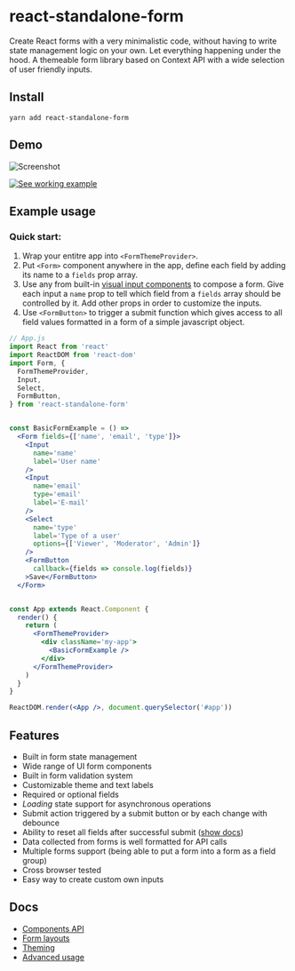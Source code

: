 # react-standalone-form

Create React forms with a very minimalistic code, without having to write state
management logic on your own. Let everything happening under the hood. A themeable
form library based on Context API with a wide selection of user friendly inputs.

## Install

```
yarn add react-standalone-form
```

## Demo

![Screenshot](https://raw.githubusercontent.com/frontcraft/react-standalone-form/master/screenshot.jpg "Screenshot")

[![See working example](https://codesandbox.io/static/img/play-codesandbox.svg)](https://codesandbox.io/s/jp69w6kj35?fontsize=14&hidenavigation=1)

## Example usage

### Quick start:

1. Wrap your entitre app into `<FormThemeProvider>`.
2. Put `<Form>` component anywhere in the app, define each field by adding its name to a `fields` prop array.
3. Use any from built-in [visual input components](https://github.com/frontcraft/react-standalone-form/wiki/Components-API#Inputs) to compose a form. Give each input a `name` prop to tell which field from a `fields` array should be controlled by it. Add other props in order to customize the inputs.
4. Use `<FormButton>` to trigger a submit function which gives access to all field values formatted in a form of a simple javascript object.

```jsx
// App.js
import React from 'react'
import ReactDOM from 'react-dom'
import Form, {
  FormThemeProvider,
  Input,
  Select,
  FormButton,
} from 'react-standalone-form'


const BasicFormExample = () =>
  <Form fields={['name', 'email', 'type']}>
    <Input
      name='name'
      label='User name'
    />
    <Input
      name='email'
      type='email'
      label='E-mail'
    />
    <Select
      name='type'
      label='Type of a user'
      options={['Viewer', 'Moderator', 'Admin']}
    />
    <FormButton
      callback={fields => console.log(fields)}
    >Save</FormButton>
  </Form>


const App extends React.Component {
  render() {
    return (
      <FormThemeProvider>
        <div className='my-app'>
          <BasicFormExample />
        </div>
      </FormThemeProvider>
    )
  }
}

ReactDOM.render(<App />, document.querySelector('#app'))
```

## Features

* Built in form state management
* Wide range of UI form components
* Built in form validation system
* Customizable theme and text labels
* Required or optional fields
* *Loading* state support for asynchronous operations
* Submit action triggered by a submit button or by each change with debounce
* Ability to reset all fields after successful submit ([show docs](https://github.com/frontcraft/react-standalone-form/wiki/Components-API#FormButton))
* Data collected from forms is well formatted for API calls
* Multiple forms support (being able to put a form into a form as a field group)
* Cross browser tested
* Easy way to create custom own inputs

## Docs

* [Components API](https://github.com/frontcraft/react-standalone-form/wiki/Components-API)
* [Form layouts](https://github.com/frontcraft/react-standalone-form/wiki/Form-layouts)
* [Theming](https://github.com/frontcraft/react-standalone-form/wiki/Theming)
* [Advanced usage](https://github.com/frontcraft/react-standalone-form/wiki/Advanced-usage)

